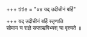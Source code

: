 +++
title = "०४ यद् उदीचीनं बर्हि"

+++
यद् उदीचीनं बर्हि स्तृणाति  
सोमाय च राज्ञे सप्तऋषिभ्यश् चा वृश्चते ॥